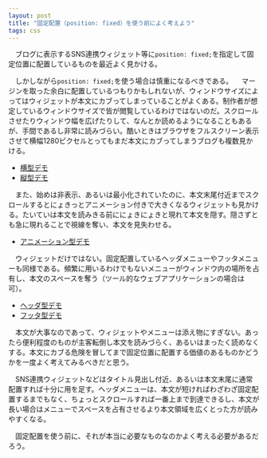 ```yaml
---
layout: post
title: "固定配置（position: fixed）を使う前によく考えよう"
tags: css
---
```

　ブログに表示するSNS連携ウィジェット等に`position: fixed;`を指定して固定位置に配置しているものを最近よく見かける。

　しかしながら`position: fixed;`を使う場合は慎重になるべきである。
　マージンを取った余白に配置しているつもりかもしれないが、ウィンドウサイズによってはウィジェットが本文にカブってしまっていることがよくある。制作者が想定しているウィンドウサイズで皆が閲覧しているわけではないのだ。スクロールさせたりウィンドウ幅を広げたりして、なんとか読めるようになることもあるが、手間であるし非常に読みづらい。酷いときはブラウザをフルスクリーン表示させて横幅1280ピクセルとってもまだ本文にカブってしまうブログも複数見かける。

<ul class="positionFixedDemo">
  <li><a href="#" class="demo_horizontal">横型デモ</a></li>
  <li><a href="#" class="demo_vertical">縦型デモ</a></li>
</ul>

　また、始めは非表示、あるいは最小化されていたのに、本文末尾付近までスクロールするとにょきっとアニメーション付きで大きくなるウィジェットも見かける。たいていは本文を読みきる前ににょきにょきと現れて本文を隠す。隠さずとも急に現れることで視線を奪い、本文を見失わせる。

<ul class="positionFixedDemo">
  <li><a href="#" class="demo_animate">アニメーション型デモ</a></li>
</ul>

　ウィジェットだけではない。固定配置しているヘッダメニューやフッタメニューも同様である。頻繁に用いるわけでもないメニューがウィンドウ内の場所を占有し、本文のスペースを奪う（ツール的なウェブアプリケーションの場合は可）。

<ul class="positionFixedDemo">
  <li><a href="#" class="demo_header">ヘッダ型デモ</a></li>
  <li><a href="#" class="demo_footer">フッタ型デモ</a></li>
</ul>

　本文が大事なのであって、ウィジェットやメニューは添え物にすぎない。あったら便利程度のものが主客転倒し本文を読みづらく、あるいはまったく読めなくする。本文にカブる危険を冒してまで固定位置に配置する価値のあるものかどうかを一度よく考えてみるべきだと思う。

　SNS連携ウィジェットなどはタイトル見出し付近、あるいは本文末尾に通常配置すれば十分に用を足す。ヘッダメニューは、本文が短ければわざわざ固定配置するまでもなく、ちょっとスクロールすれば一番上まで到達できるし、本文が長い場合はメニューでスペースを占有させるより本文領域を広くとった方が読みやすくなる。

　固定配置を使う前に、それが本当に必要なものなのかよく考える必要があるだろう。

<script src="/js/jquery.js"></script>
<script>
$('a', $('.positionFixedDemo')).click(function(ev) {
  ev.preventDefault();
  var type = $(this).attr('class');
  var demoBlock = $('#demoBlock');
  if(!demoBlock.length) demoBlock = $('<div/>');
  if(type == demoBlock.attr('class')) {
    demoBlock.remove();
    return;
  }
  var widthValue, heightValue;
  var topValue = 'auto', leftValue = 'auto', bottomValue = 'auto';
  if(type == 'demo_horizontal') {
    widthValue = '300px';
    heightValue = '80px';
    leftValue = $(this).parents('article').offset().left + 'px';
    bottomValue = '10px';
  }
  else if(type == 'demo_vertical') {
    widthValue = '80px';
    heightValue = '300px';
    topValue = '30%';
    leftValue = $(this).parents('article').offset().left + 'px';
    bottomValue = '10px';
  }
  else if(type == 'demo_animate') {
    widthValue = 0;
    heightValue = 0;
    leftValue = $(this).parents('article').offset().left + $(this).parents('article').width() + 'px';
    bottomValue = '10px';
  }
  else if(type == 'demo_header') {
    widthValue = '100%';
    heightValue = '60px';
    topValue = 0;
  }
  else if(type == 'demo_footer') {
    widthValue = '100%';
    heightValue = '60px';
    bottomValue = 0;
  }
  var styles = {backgroundColor: 'red',
                height: heightValue,
                width: widthValue,
                opacity: '0.8',
                position: 'fixed',
                top: topValue,
                bottom: bottomValue,
                left: leftValue,
                border: '1px solid black'};
  demoBlock.css(styles);
  demoBlock.attr('class', type);
  demoBlock.attr('id', 'demoBlock');
  demoBlock.click(function() { demoBlock.remove(); });
  $('body').append(demoBlock);
  if(type == 'demo_animate') {
    demoBlock.animate({
      width: '300px', height: '300px', left: '-=300'
    });
  }
  return;
});
</script>

